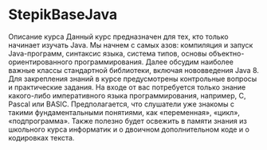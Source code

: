 # StepikBaseJava

Описание курса
Данный курс предназначен для тех, кто только начинает изучать Java. Мы начнем с самых азов: компиляция и запуск Java-программ, синтаксис
языка, система типов, основы объектно-ориентированного программирования. Далее обсудим наиболее важные классы стандартной библиотеки, включая
нововведения Java 8. Для закрепления знаний в курсе предусмотрены контрольные вопросы и практические задания.
На входе от вас потребуется только знание какого-либо императивного языка программирования, например, C, Pascal или BASIC. Предполагается,
что слушатели уже знакомы с такими фундаментальными понятиями, как «переменная», «цикл», «подпрограмма». Также полезно будет освежить
в памяти знания из школьного курса информатик и о двоичном дополнительном коде и о кодировках текста.

